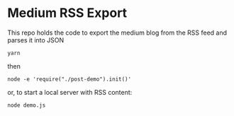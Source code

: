 # Medium RSS Export

This repo holds the code to export the medium blog from the RSS feed and parses it into JSON

```
yarn
```

then

```
node -e 'require("./post-demo").init()'
```

or, to start a local server with RSS content:

```
node demo.js
```
